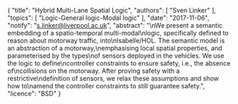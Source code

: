{
    "title": "Hybrid Multi-Lane Spatial Logic",
    "authors": [
        "Sven Linker"
    ],
    "topics": [
        "Logic-General logic-Modal logic"
    ],
    "date": "2017-11-06",
    "notify": "s.linker@liverpool.ac.uk",
    "abstract": "\nWe present a semantic embedding of a spatio-temporal multi-modal\nlogic, specifically defined to reason about motorway traffic, into\nIsabelle/HOL. The semantic model is an abstraction of a motorway,\nemphasising local spatial properties, and parameterised by the types\nof sensors deployed in the vehicles. We use the logic to define\ncontroller constraints to ensure safety, i.e., the absence of\ncollisions on the motorway. After proving safety with a restrictive\ndefinition of sensors, we relax these assumptions and show how to\namend the controller constraints to still guarantee safety.",
    "licence": "BSD"
}